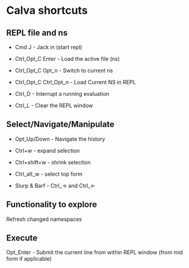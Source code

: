 # Calva shortcuts

## REPL file and ns
- Cmd J - Jack in (start repl)
- Ctrl_Opt_C Enter - Load the active file (ns)
- Ctrl_Opt_C Opt_n - Switch to current ns
- Ctrl_Opt_C Ctrl_Opt_n - Load Current NS in REPL


- Ctrl_D - Interrupt a running evaluation
- Ctrl_L - Clear the REPL window


## Select/Navigate/Manipulate

- Opt_Up/Down - Navigate the history
- Ctrl+w - expand selection
- Ctrl+shift+w - shrink selection
- Ctrl_alt_w <space> - select top form

- Slurp & Barf - Ctrl_->  and Ctrl_<-


## Functionality to explore
Refresh changed namespaces


## Execute
Opt_Enter - Submit the current line from within REPL window (from mid form if applicable)